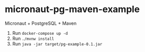 # micronaut-pg-maven-example
Micronaut + PostgreSQL + Maven

1. Run `docker-compose up -d`
1. Run `./mvnw install`
1. Run `java -jar target/pg-example-0.1.jar`
